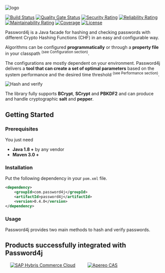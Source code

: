 ![logo](https://i.imgur.com/BAAwsxr.png "Password4j logo")

[![Build Status](https://travis-ci.org/Password4j/password4j.svg?branch=master)](https://travis-ci.org/Password4j/password4j)
[![Quality Gate Status](https://sonarcloud.io/api/project_badges/measure?project=Password4j_password4j&metric=alert_status)](https://sonarcloud.io/dashboard?id=Password4j_password4j)
[![Security Rating](https://sonarcloud.io/api/project_badges/measure?project=Password4j_password4j&metric=security_rating)](https://sonarcloud.io/dashboard?id=Password4j_password4j)
[![Reliability Rating](https://sonarcloud.io/api/project_badges/measure?project=Password4j_password4j&metric=reliability_rating)](https://sonarcloud.io/dashboard?id=Password4j_password4j)
[![Maintainability Rating](https://sonarcloud.io/api/project_badges/measure?project=Password4j_password4j&metric=sqale_rating)](https://sonarcloud.io/dashboard?id=Password4j_password4j)
[![Coverage](https://sonarcloud.io/api/project_badges/measure?project=Password4j_password4j&metric=coverage)](https://sonarcloud.io/dashboard?id=Password4j_password4j)
[![License](https://img.shields.io/badge/License-Apache%202.0-blue.svg)](https://opensource.org/licenses/Apache-2.0)

Password4j is a Java facade for hashing and checking passwords with different Crypto Hashing Functions (CHF) in
an easy and configurable way.

Algorithms can be configured **programmatically** or through a **property file** in your classpath <sup>(see Configuration section)</sup>.

The configurations are mostly dependent on your environment. Password4j delivers a **tool that can create
a set of optimal parameters** based on the system performance and the desired time threshold <sup>(see Performance section)</sup>.

![Hash and verify](https://i.imgur.com/zQMvGdG.png)

The library fully supports **BCrypt**, **SCrypt** and **PBKDF2** and can produce and handle cryptographic **salt** and **pepper**.


## Getting Started

### Prerequisites
You just need
 * **Java 1.8 +** by any vendor
 * **Maven 3.0 +**
 
### Installation

Put the following dependency in your `pom.xml` file.

```xml
<dependency>
    <groupId>com.password4j</groupId>
    <artifactId>password4j</artifactId>
    <version>0.4.0</version>
</dependency>
```

### Usage
Password4j provides two main methods to hash and verify passwords.

 
 ## Products successfully integrated with Password4j
 &nbsp;&nbsp;&nbsp;&nbsp;[![SAP Hybris Commerce Cloud](https://i.imgur.com/9eg6DP3.png "SAP Hybris Commerce Cloud")](https://www.sap.com/products/crm/e-commerce-platforms.html) &nbsp;&nbsp;&nbsp;&nbsp;
 &nbsp;&nbsp;&nbsp;&nbsp;[![Apereo CAS](https://i.imgur.com/88iYWwe.png "Apereo CAS")](https://www.apereo.org/projects/cas)




